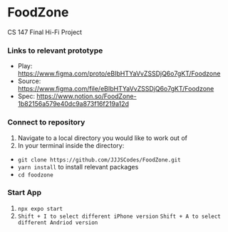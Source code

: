 # FoodZone
CS 147 Final Hi-Fi Project

### Links to relevant prototype

- Play: https://www.figma.com/proto/eBIbHTYaVvZSSDjQ6o7gKT/Foodzone
- Source: https://www.figma.com/file/eBIbHTYaVvZSSDjQ6o7gKT/Foodzone
- Spec: https://www.notion.so/FoodZone-1b82156a579e40dc9a873f16f219a12d

### Connect to repository

1. Navigate to a local directory you would like to work out of
2. In your terminal inside the directory:
  - `git clone https://github.com/JJJSCodes/FoodZone.git`
  - `yarn install` to install relevant packages
  - `cd foodzone`
 
### Start App

1. `npx expo start`
2. `Shift + I to select different iPhone version` `Shift + A to select different Andriod version`
